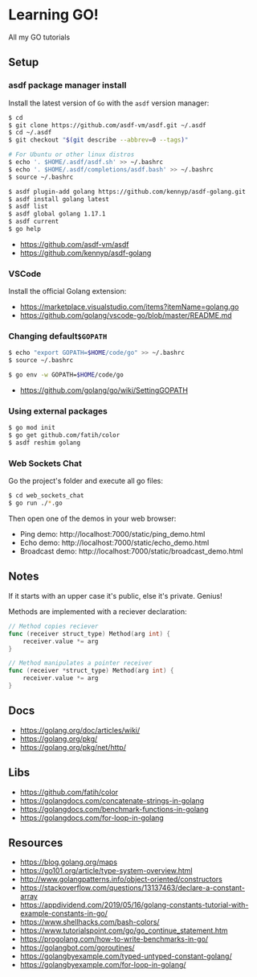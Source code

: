 # Learning GO!

All my GO tutorials

## Setup

### asdf package manager install

Install the latest version of `Go` with the `asdf` version manager:

```bash
$ cd
$ git clone https://github.com/asdf-vm/asdf.git ~/.asdf
$ cd ~/.asdf
$ git checkout "$(git describe --abbrev=0 --tags)"

# For Ubuntu or other linux distros
$ echo '. $HOME/.asdf/asdf.sh' >> ~/.bashrc
$ echo '. $HOME/.asdf/completions/asdf.bash' >> ~/.bashrc
$ source ~/.bashrc

$ asdf plugin-add golang https://github.com/kennyp/asdf-golang.git
$ asdf install golang latest
$ asdf list
$ asdf global golang 1.17.1
$ asdf current
$ go help
```

- https://github.com/asdf-vm/asdf
- https://github.com/kennyp/asdf-golang

### VSCode

Install the official Golang extension:

- https://marketplace.visualstudio.com/items?itemName=golang.go
- https://github.com/golang/vscode-go/blob/master/README.md

### Changing default`$GOPATH`

```bash
$ echo "export GOPATH=$HOME/code/go" >> ~/.bashrc
$ source ~/.bashrc

$ go env -w GOPATH=$HOME/code/go
```

- https://github.com/golang/go/wiki/SettingGOPATH

### Using external packages

```bash
$ go mod init
$ go get github.com/fatih/color
$ asdf reshim golang
```

### Web Sockets Chat

Go the project's folder and execute all go files:

```bash
$ cd web_sockets_chat
$ go run ./*.go
```

Then open one of the demos in your web browser:

- Ping demo: http://localhost:7000/static/ping_demo.html
- Echo demo: http://localhost:7000/static/echo_demo.html
- Broadcast demo: http://localhost:7000/static/broadcast_demo.html

## Notes

If it starts with an upper case it's public, else it's private. Genius!

Methods are implemented with a reciever declaration:

```go
// Method copies reciever
func (receiver struct_type) Method(arg int) {
	receiver.value *= arg
}

// Method manipulates a pointer receiver
func (receiver *struct_type) Method(arg int) {
	receiver.value *= arg
}
```

## Docs

- https://golang.org/doc/articles/wiki/
- https://golang.org/pkg/
- https://golang.org/pkg/net/http/

## Libs

- https://github.com/fatih/color
- https://golangdocs.com/concatenate-strings-in-golang
- https://golangdocs.com/benchmark-functions-in-golang
- https://golangdocs.com/for-loop-in-golang

## Resources

- https://blog.golang.org/maps
- https://go101.org/article/type-system-overview.html
- http://www.golangpatterns.info/object-oriented/constructors
- https://stackoverflow.com/questions/13137463/declare-a-constant-array
- https://appdividend.com/2019/05/16/golang-constants-tutorial-with-example-constants-in-go/
- https://www.shellhacks.com/bash-colors/
- https://www.tutorialspoint.com/go/go_continue_statement.htm
- https://progolang.com/how-to-write-benchmarks-in-go/
- https://golangbot.com/goroutines/
- https://golangbyexample.com/typed-untyped-constant-golang/
- https://golangbyexample.com/for-loop-in-golang/
